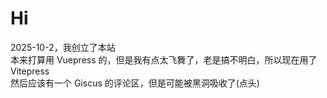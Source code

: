 # Hi
2025-10-2，我创立了本站  
本来打算用 Vuepress 的，但是我有点太飞舞了，老是搞不明白，所以现在用了 Vitepress  
然后应该有一个 Giscus 的评论区，但是可能被黑洞吸收了(点头)
<script src="https://giscus.app/client.js"
        data-repo="ExtrmelyLazy/Evernest"
        data-repo-id="R_kgDOP6v6hg"
        data-category="Announcements"
        data-category-id="DIC_kwDOP6v6hs4CwIk7"
        data-mapping="pathname"
        data-strict="0"
        data-reactions-enabled="1"
        data-emit-metadata="0"
        data-input-position="top"
        data-theme="fro"
        data-lang="zh-CN"
        crossorigin="anonymous"
        async>
</script>
